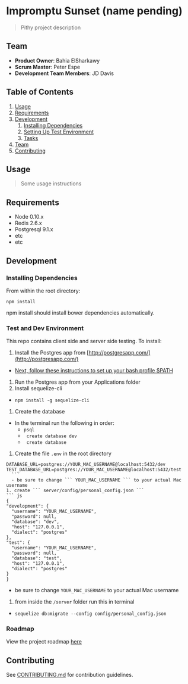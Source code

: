 # Impromptu Sunset (name pending)

> Pithy project description

## Team

  - __Product Owner__: Bahia ElSharkawy
  - __Scrum Master__: Peter Espe
  - __Development Team Members__: JD Davis

## Table of Contents

1. [Usage](#Usage)
1. [Requirements](#requirements)
1. [Development](#development)
    1. [Installing Dependencies](#installing-dependencies)
    1. [Setting Up Test Environment](#test-environment)
    1. [Tasks](#tasks)
1. [Team](#team)
1. [Contributing](#contributing)

## Usage

> Some usage instructions

## Requirements

- Node 0.10.x
- Redis 2.6.x
- Postgresql 9.1.x
- etc
- etc

## Development

### Installing Dependencies

From within the root directory:

```
npm install
```

npm install should install bower dependencies automatically.

### Test and Dev Environment

This repo contains client side and server side testing. To install:

1. Install the Postgres app from [http://postgresapp.com/](http://postgresapp.com/)
  - [Next, follow these instructions to set up your bash profile $PATH](http://postgresapp.com/documentation/cli-tools.html)
1. Run the Postgres app from your Applications folder
1. Install sequelize-cli
  - ```npm install -g sequelize-cli```
1. Create the database
  - In the terminal run the following in order:
    - ``` psql ```
    - ``` create database dev```
    - ``` create database```
1. Create the file ```.env``` in the root directory
  ```
  DATABASE_URL=postgres://YOUR_MAC_USERNAME@localhost:5432/dev
  TEST_DATABASE_URL=postgres://YOUR_MAC_USERNAME@localhost:5432/test
    ```
    - be sure to change ``` YOUR_MAC_USERNAME ``` to your actual Mac username
1. create ``` server/config/personal_config.json ```
  ``` js
  {
  "development": {
    "username": "YOUR_MAC_USERNAME",
    "password": null,
    "database": "dev",
    "host": "127.0.0.1",
    "dialect": "postgres"
  },
  "test": {
    "username": "YOUR_MAC_USERNAME",
    "password": null,
    "database": "test",
    "host": "127.0.0.1",
    "dialect": "postgres"
  }
}
```
  - be sure to change ``` YOUR_MAC_USERNAME ``` to your actual Mac username
1. from inside the ```/server``` folder run this in terminal
  - ```sequelize db:migrate --config config/personal_config.json```




### Roadmap

View the project roadmap [here](LINK_TO_PROJECT_ISSUES)


## Contributing

See [CONTRIBUTING.md](CONTRIBUTING.md) for contribution guidelines.
